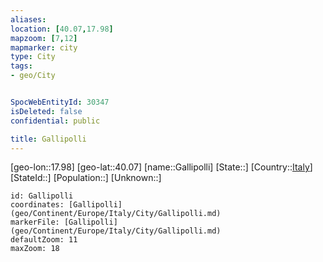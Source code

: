 ```yaml
---
aliases: 
location: [40.07,17.98]
mapzoom: [7,12] 
mapmarker: city 
type: City
tags:
- geo/City


SpocWebEntityId: 30347
isDeleted: false
confidential: public

title: Gallipolli
---
```

[geo-lon::17.98]
[geo-lat::40.07]
[name::Gallipolli]
[State::]
[Country::[Italy](geo/Continent/Europe/Italy.md)]
[StateId::]
[Population::]
[Unknown::]


```leaflet
id: Gallipolli
coordinates: [Gallipolli](geo/Continent/Europe/Italy/City/Gallipolli.md)
markerFile: [Gallipolli](geo/Continent/Europe/Italy/City/Gallipolli.md)
defaultZoom: 11 
maxZoom: 18
```


